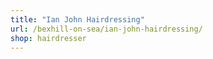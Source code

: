 ```yaml
---
title: "Ian John Hairdressing"
url: /bexhill-on-sea/ian-john-hairdressing/
shop: hairdresser
---
```

